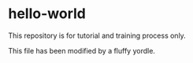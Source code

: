 # hello-world
This repository is for tutorial and training process only.



This file has been modified by a fluffy yordle.
